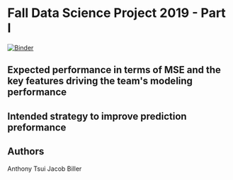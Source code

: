 # Fall Data Science Project 2019 - Part I

[![Binder](http://mybinder.org/badge_logo.svg)](http://beta.mybinder.org/v2/gh/binder-examples/conda_environment/v1.0?filepath=index.ipynb)

## Expected performance in terms of MSE and the key features driving the team's modeling performance


## Intended strategy to improve prediction preformance

## Authors
Anthony Tsui
Jacob Biller
